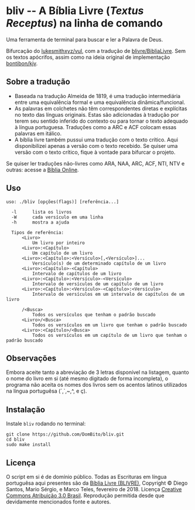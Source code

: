 # bliv -- A Bíblia Livre (*Textus Receptus*) na linha de comando

Uma ferramenta de terminal para buscar e ler a Palavra de Deus.

Bifurcação do [lukesmithxyz/vul](https://github.com/lukesmithxyz/vul), com a tradução de [blivre/BibliaLivre](https://github.com/blivre/BibliaLivre).
Sem os textos apócrifos, assim como na ideia original de implementação [bontibon/kjv](https://github.com/bontibon/kjv).

## Sobre a tradução

- Baseada na tradução Almeida de 1819, é uma tradução intermediária entre uma equivalência formal e uma equivalência dinâmica/funcional.
- As palavras em colchetes não têm correspondentes diretas e explícitas no texto das línguas originais. Estas são adicionadas à tradução por terem seu sentido inferido do contexto ou para tornar o texto adequado à língua portuguesa. Traduções como a ARC e ACF colocam essas palavras em itálico.
- A bíblia livre também pussui uma tradução com o texto crítico. Aqui disponibilizei apenas a versão com o texto recebido. Se quiser uma versão com o texto crítico, fique à vontade para bifurcar o projeto.

Se quiser ler traduções não-livres como ARA, NAA, ARC, ACF, NTI, NTV e outras: acesse a [Bíblia Online](https://www.bibliaonline.com.br/).


## Uso

    uso: ./bliv [opções(flags)] [referência...]

      -l      lista os livros
      -W      cada versículo em uma linha
      -h      mostra a ajuda

      Tipos de referência:
          <Livro>
              Um livro por inteiro
          <Livro>:<Capítulo>
              Um capítulo de um livro
          <Livro>:<Capítulo>:<Versículo>[,<Versículo>]...
              Versículo(s) de um determinado capítulo de um livro
          <Livro>:<Capítulo>-<Capítulo>
              Intervalo de capítulos de um livro
          <Livro>:<Capítulo>:<Versículo>-<Versículo>
              Intervalo de versículos de um capítulo de um livro
          <Livro>:<Capítulo>:<Versículo>-<Capítulo>:<Versículo>
              Intervalo de versículos em um intervalo de capítulos de um livro

          /<Busca>
              Todos os versículos que tenham o padrão buscado
          <Livro>/<Busca>
              Todos os versículos em um livro que tenham o padrão buscado
          <Livro>:<Capítulo>/<Busca>
              Todos os versículos em um capítulo de um livro que tenham o padrão buscado

## Observações

Embora <Livro> aceite tanto a abreviação de 3 letras disponível na listagem, quanto o nome do livro em si (até mesmo digitado de forma incompleta), o programa não aceita os nomes dos livros sem os acentos latinos utilizados na língua portuguêsa (´,`,~,^, e ç).

## Instalação

Instale `bliv` rodando no terminal:

```
git clone https://github.com/DomBito/bliv.git
cd bliv
sudo make install
```

## Licença

O script em si é de domínio público.
Todas as Escrituras em língua portuguêsa aqui presentes são da [Bíblia Livre (BLIVRE)](http://sites.google.com/site/biblialivre/), Copyright © Diego Santos, Mario Sérgio, e Marco Teles, fevereiro de 2018. Licença [Creative Commons Atribuição 3.0 Brasil](http://creativecommons.org/licenses/by/3.0/br/). Reprodução permitida desde que devidamente mencionados fonte e autores.
